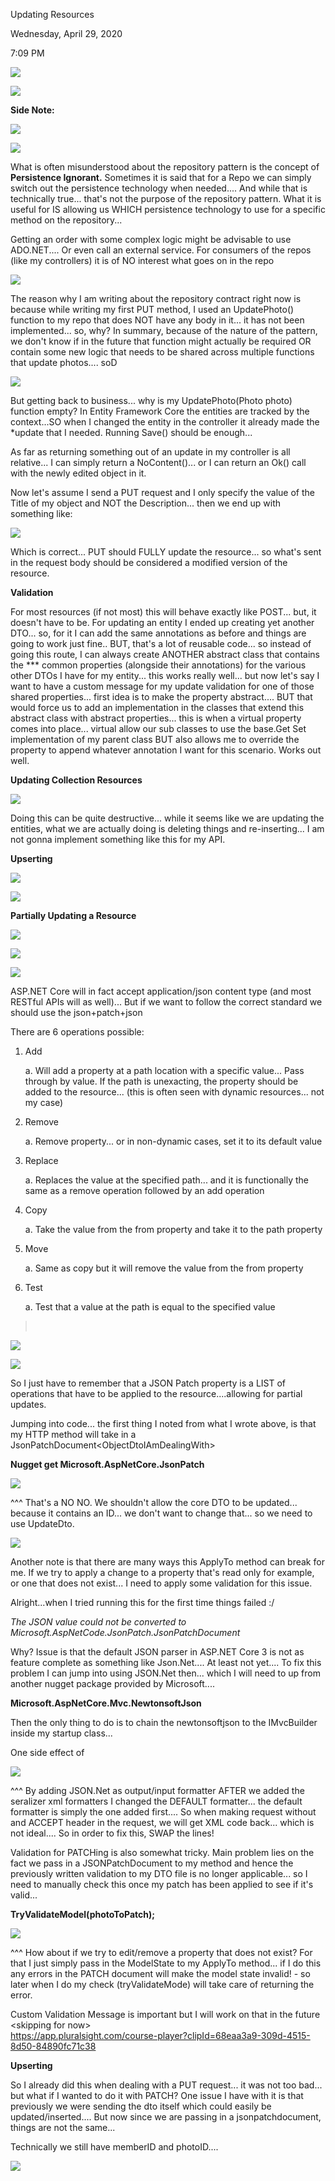 Updating Resources

Wednesday, April 29, 2020

7:09 PM

![](006_Updating_Resources_000.png)

![](006_Updating_Resources_001.png)

**Side Note:**

![](006_Updating_Resources_002.png)

![](006_Updating_Resources_003.png)

What is often misunderstood about the repository pattern is the concept of **Persistence Ignorant.** Sometimes it is said that for a Repo we can simply switch out the persistence technology when needed.... And while that is technically true... that\'s not the purpose of the repository pattern. What it is useful for IS allowing us WHICH persistence technology to use for a specific method on the repository...

Getting an order with some complex logic might be advisable to use ADO.NET.... Or even call an external service. For consumers of the repos (like my controllers) it is of NO interest what goes on in the repo

![](006_Updating_Resources_004.png)

The reason why I am writing about the repository contract right now is because while writing my first PUT method, I used an UpdatePhoto() function to my repo that does NOT have any body in it... it has not been implemented... so, why? In summary, because of the nature of the pattern, we don\'t know if in the future that function might actually be required OR contain some new logic that needs to be shared across multiple functions that update photos.... soD

![](006_Updating_Resources_005.png)

But getting back to business... why is my UpdatePhoto(Photo photo) function empty? In Entity Framework Core the entities are tracked by the context...SO when I changed the entity in the controller it already made the \*update that I needed. Running Save() should be enough...

As far as returning something out of an update in my controller is all relative... I can simply return a NoContent()... or I can return an Ok() call with the newly edited object in it.

Now let\'s assume I send a PUT request and I only specify the value of the Title of my object and NOT the Description... then we end up with something like:

![](006_Updating_Resources_006.png)

Which is correct... PUT should FULLY update the resource... so what\'s sent in the request body should be considered a modified version of the resource.

**Validation**

For most resources (if not most) this will behave exactly like POST... but, it doesn\'t have to be. For updating an entity I ended up creating yet another DTO... so, for it I can add the same annotations as before and things are going to work just fine.. BUT, that\'s a lot of reusable code... so instead of going this route, I can always create ANOTHER abstract class that contains the \*\*\* common properties (alongside their annotations) for the various other DTOs I have for my entity... this works really well... but now let\'s say I want to have a custom message for my update validation for one of those shared properties... first idea is to make the property abstract.... BUT that would force us to add an implementation in the classes that extend this abstract class with abstract properties... this is when a virtual property comes into place... virtual allow our sub classes to use the base.Get Set implementation of my parent class BUT also allows me to override the property to append whatever annotation I want for this scenario. Works out well.

**Updating Collection Resources**

![](006_Updating_Resources_007.png)

Doing this can be quite destructive... while it seems like we are updating the entities, what we are actually doing is deleting things and re-inserting... I am not gonna implement something like this for my API.

**Upserting**

![](006_Updating_Resources_008.png)

![](006_Updating_Resources_009.png)

**Partially Updating a Resource**

![](006_Updating_Resources_010.png)

![](006_Updating_Resources_011.png)

![](006_Updating_Resources_012.png)

ASP.NET Core will in fact accept application/json content type (and most RESTful APIs will as well)... But if we want to follow the correct standard we should use the json+patch+json

There are 6 operations possible:

1.  Add

    a.  Will add a property at a path location with a specific value... Pass through by value. If the path is unexacting, the property should be added to the resource... (this is often seen with dynamic resources... not my case)

2.  Remove

    a.  Remove property... or in non-dynamic cases, set it to its default value

3.  Replace

    a.  Replaces the value at the specified path... and it is functionally the same as a remove operation followed by an add operation

4.  Copy

    a.  Take the value from the from property and take it to the path property

5.  Move

    a.  Same as copy but it will remove the value from the from property

6.  Test

    a.  Test that a value at the path is equal to the specified value

>  

![](006_Updating_Resources_013.png)

![](006_Updating_Resources_014.png)

So I just have to remember that a JSON Patch property is a LIST of operations that have to be applied to the resource....allowing for partial updates.

Jumping into code... the first thing I noted from what I wrote above, is that my HTTP method will take in a JsonPatchDocument\<ObjectDtoIAmDealingWith\>

**Nugget get Microsoft.AspNetCore.JsonPatch**

![](006_Updating_Resources_015.png)

\^\^\^ That\'s a NO NO. We shouldn\'t allow the core DTO to be updated... because it contains an ID... we don\'t want to change that... so we need to use UpdateDto.

![](006_Updating_Resources_016.png)

Another note is that there are many ways this ApplyTo method can break for me. If we try to apply a change to a property that\'s read only for example, or one that does not exist... I need to apply some validation for this issue.

Alright...when I tried running this for the first time things failed :/

*The JSON value could not be converted to Microsoft.AspNetCode.JsonPatch.JsonPatchDocument*

Why? Issue is that the default JSON parser in ASP.NET Core 3 is not as feature complete as something like Json.Net.... At least not yet.... To fix this problem I can jump into using JSON.Net then... which I will need to up from another nugget package provided by Microsoft....

**Microsoft.AspNetCore.Mvc.NewtonsoftJson**

Then the only thing to do is to chain the newtonsoftjson to the IMvcBuilder inside my startup class...

One side effect of

![](006_Updating_Resources_017.png)

\^\^\^ By adding JSON.Net as output/input formatter AFTER we added the seralizer xml formatters I changed the DEFAULT formatter... the default formatter is simply the one added first.... So when making request without and ACCEPT header in the request, we will get XML code back... which is not ideal.... So in order to fix this, SWAP the lines!

Validation for PATCHing is also somewhat tricky. Main problem lies on the fact we pass in a JSONPatchDocument to my method and hence the previously written validation to my DTO file is no longer applicable... so I need to manually check this once my patch has been applied to see if it\'s valid...

**TryValidateModel(photoToPatch);**

![](006_Updating_Resources_018.png)

\^\^\^ How about if we try to edit/remove a property that does not exist? For that I just simply pass in the ModelState to my ApplyTo method... if I do this any errors in the PATCH document will make the model state invalid! - so later when I do my check (tryValidateMode) will take care of returning the error.

Custom Validation Message is important but I will work on that in the future \<skipping for now\>\
<https://app.pluralsight.com/course-player?clipId=68eaa3a9-309d-4515-8d50-84890fc71c38>

**Upserting**

So I already did this when dealing with a PUT request... it was not too bad... but what if I wanted to do it with PATCH? One issue I have with it is that previously we were sending the dto itself which could easily be updated/inserted.... But now since we are passing in a jsonpatchdocument, things are not the same...

Technically we still have memberID and photoID....

![](006_Updating_Resources_019.png)
